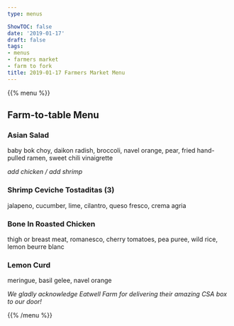 ```yaml
---
type: menus

ShowTOC: false
date: '2019-01-17'
draft: false
tags:
- menus
- farmers market
- farm to fork
title: 2019-01-17 Farmers Market Menu
---
```


{{% menu %}}

## Farm\-to\-table Menu

### Asian Salad

baby bok choy, daikon radish, broccoli, navel orange,
pear, fried hand\-pulled ramen, sweet chili vinaigrette

*add chicken / add shrimp*

### Shrimp Ceviche Tostaditas \(3\)

jalapeno, cucumber, lime, cilantro,
queso fresco, crema agria

### Bone In Roasted Chicken

thigh or breast meat, romanesco, cherry tomatoes,
pea puree, wild rice, lemon beurre blanc

### Lemon Curd

meringue, basil gelee, navel orange


*We gladly acknowledge Eatwell Farm for*
*delivering their amazing CSA box to our door\!*

{{% /menu %}}
